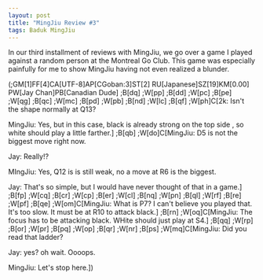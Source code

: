 ```yaml
---
layout: post
title: "MingJiu Review #3"
tags: Baduk MingJiu
---
```


In our third installment of reviews with MingJiu, we go over a game I played against a random person at the Montreal Go Club. This game was especially painfully for me to show MingJiu having not even realized a blunder.

<sgf>
(;GM[1]FF[4]CA[UTF-8]AP[CGoban:3]ST[2]
RU[Japanese]SZ[19]KM[0.00]
PW[Jay Chan]PB[Canadian Dude]
;B[dq]
;W[pp]
;B[dd]
;W[pc]
;B[pe]
;W[qg]
;B[qc]
;W[mc]
;B[pd]
;W[pb]
;B[nd]
;W[lc]
;B[qf]
;W[ph]C[2k: Isn't the shape normally at Q13?

MingJiu: Yes, but in this case, black is already strong on the top side , so white should play a little farther.]
;B[qb]
;W[do]C[MingJiu: D5 is not the biggest move right now.

Jay: Really!?

MIngJiu: Yes, Q12 is is still weak, no a move at R6 is the biggest.

Jay: That's so simple, but I would have never thought of that in a game.]
;B[fp]
;W[cq]
;B[cr]
;W[cp]
;B[er]
;W[cl]
;B[nq]
;W[pn]
;B[ql]
;W[rf]
;B[re]
;W[pf]
;B[qe]
;W[om]C[MingJiu: What is P7? I can't believe you played that. It's too slow. It must be at R10 to attack black.]
;B[rn]
;W[oq]C[MingJiu: The focus has to be attacking black. WHite should just play at S4.]
;B[qq]
;W[rp]
;B[or]
;W[pr]
;B[pq]
;W[op]
;B[qr]
;W[nr]
;B[ps]
;W[mq]C[MingJiu: Did you read that ladder?

Jay: yes? oh wait. Oooops.

MingJiu: Let's stop  here.])

</sgf>